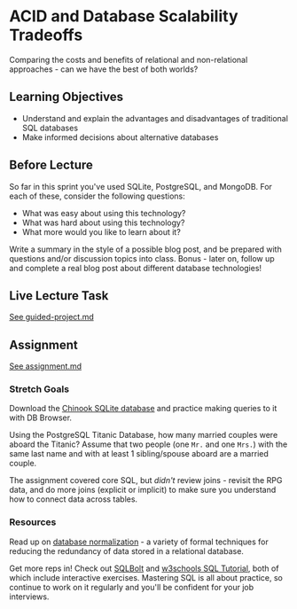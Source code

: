 # ACID and Database Scalability Tradeoffs

Comparing the costs and benefits of relational and non-relational approaches -
can we have the best of both worlds?

## Learning Objectives

- Understand and explain the advantages and disadvantages of traditional SQL
  databases
- Make informed decisions about alternative databases

## Before Lecture

So far in this sprint you've used SQLite, PostgreSQL, and MongoDB. For each of
these, consider the following questions:

- What was easy about using this technology?
- What was hard about using this technology?
- What more would you like to learn about it?

Write a summary in the style of a possible blog post, and be prepared with questions and/or discussion topics into class. Bonus - later on, follow up and complete a real
blog post about different database technologies!

## Live Lecture Task

[See guided-project.md](https://github.com/BloomInstituteOfTechnology/DS-Unit-3-Sprint-2-SQL-and-Databases/blob/master/module4-acid-and-database-scalability-tradeoffs/guided-project.md)

## Assignment

[See assignment.md](https://github.com/BloomInstituteOfTechnology/DS-Unit-3-Sprint-2-SQL-and-Databases/blob/master/module4-acid-and-database-scalability-tradeoffs/assignment.md)

### Stretch Goals

Download the [Chinook SQLite database](https://www.sqlitetutorial.net/sqlite-sample-database/) and practice making queries to it with DB Browser.

Using the PostgreSQL Titanic Database, how many married couples were aboard the Titanic? Assume that two people (one `Mr.` and one `Mrs.`) with the same last name and with at least 1 sibling/spouse aboard are a married couple.

The assignment covered core SQL, but *didn't* review joins - revisit the RPG
data, and do more joins (explicit or implicit) to make sure you understand how
to connect data across tables.

### Resources

Read up on [database
normalization](https://en.wikipedia.org/wiki/Database_normalization) - a variety
of formal techniques for reducing the redundancy of data stored in a relational
database.

Get more reps in! Check out [SQLBolt](https://sqlbolt.com/) and [w3schools SQL
Tutorial](https://www.w3schools.com/sql/), both of which include interactive
exercises. Mastering SQL is all about practice, so continue to work on it regularly and you'll be
confident for your job interviews.
